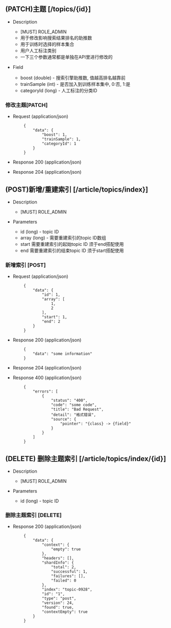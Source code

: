 ## (PATCH)主题 [/topics/{id}]

+ Description
    + [MUST] ROLE_ADMIN
    + 用于修改影响搜索结果排名的助推数
    + 用于训练时选择的样本集合
    + 用户人工标注类别
    + 一下三个参数通常都是单独在API里进行修改的

+ Field
    + boost (double) - 搜索引擎助推数, 值越高排名越靠前
    + trainSample (int) - 是否加入到训练样本集中, 0:否, 1:是
    + categoryId (long) - 人工标注的分类ID

### 修改主题[PATCH]

+ Request (application/json)
```
        {
            "data": {
                "boost": 1,
                "trainSample": 1,
                "categoryId": 1
            }
        }
 ```       
+ Response 200 (application/json)

+ Response 204 (application/json)

## (POST)新增/重建索引 [/article/topics/index}]

+ Description
    + [MUST] ROLE_ADMIN

+ Parameters
    + id (long) - topic ID
    + array (long) - 需要重建索引的topic ID数组
    + start 需要重建索引的起始topic ID 须于end搭配使用
    + end 需要重建索引的结束topic ID 须于start搭配使用
    
### 新增索引 [POST]

+ Request (application/json)
```
        {
            "data": {
                "id": 1,
                "array": [
                    1,
                    2
                ],
                "start": 1,
                "end": 2
            }
        }
```
+ Response 200 (application/json)
```
        {
            "data": "some information"
        }
```         
+ Response 204 (application/json)
        
+ Response 400 (application/json)
```
        {
            "errors": [
                {
                    "status": "400",
                    "code": "some code",
                    "title": "Bad Request",
                    "detail": "格式错误",
                    "source": {
                        "pointer": "{class} -> {field}"
                    }
                }
            ]
        }
```    
## (DELETE) 删除主题索引 [/article/topics/index/{id}]

+ Description
    + [MUST] ROLE_ADMIN

+ Parameters
    + id (long) - topic ID


### 删除主题索引 [DELETE]

+ Response 200 (application/json)
```
        {
            "data": {
                "context": {
                    "empty": true
                },
                "headers": [],
                "shardInfo": {
                    "total": 2,
                    "successful": 1,
                    "failures": [],
                    "failed": 0
                },
                "index": "topic-0928",
                "id": "1",
                "type": "post",
                "version": 24,
                "found": true,
                "contextEmpty": true
            }
        }
```